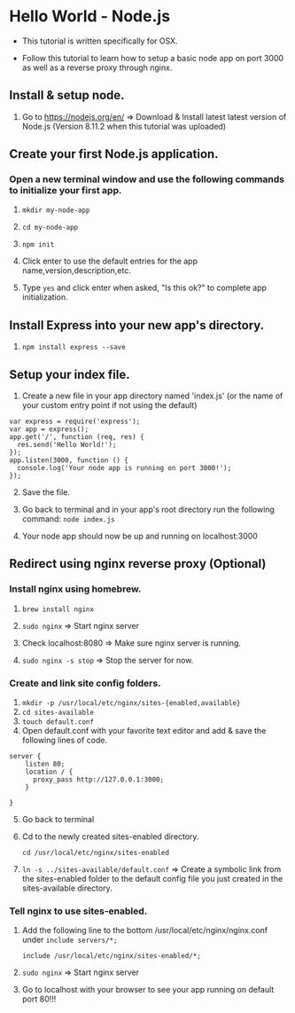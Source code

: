 # Hello World - Node.js

* This tutorial is written specifically for OSX.

* Follow this tutorial to learn how to setup a basic node app on port 3000 as well as a reverse proxy through nginx.

## Install & setup node.

1. Go to https://nodejs.org/en/ ⇒ Download & Install latest latest version of Node.js (Version 8.11.2 when this tutorial was uploaded)

## Create your first Node.js application.

### Open a new terminal window and use the following commands to initialize your first app.

1. `mkdir my-node-app`

2. `cd my-node-app`

3. `npm init`

4. Click enter to use the default entries for the app name,version,description,etc.

5. Type `yes` and click enter when asked, "Is this ok?" to complete app initialization.


## Install Express into your new app's directory.

1. `npm install express --save`


## Setup your index file.

1. Create a new file in your app directory named 'index.js' (or the name of your custom entry point if not using the default)
```
var express = require('express');
var app = express();
app.get('/', function (req, res) {
  res.send('Hello World!');
});
app.listen(3000, function () {
  console.log('Your node app is running on port 3000!');
});
```
2. Save the file.

3. Go back to terminal and in your app's root directory run the following command: `node index.js`

4. Your node app should now be up and running on localhost:3000


## Redirect using nginx reverse proxy (Optional)

### Install nginx using homebrew.

1. `brew install nginx`

2. `sudo nginx` ⇒ Start nginx server

3. Check localhost:8080 ⇒ Make sure nginx server is running.

5. `sudo nginx -s stop` ⇒ Stop the server for now.


### Create and link site config folders.
1. `mkdir -p /usr/local/etc/nginx/sites-{enabled,available}`
2. `cd sites-available`
3. `touch default.conf`
4. Open default.conf with your favorite text editor and add & save the following lines of code.
```
server {
    listen 80;
    location / {
      proxy_pass http://127.0.0.1:3000;
    }

}

```

5. Go back to terminal

6. Cd to the newly created sites-enabled directory. 

   `cd /usr/local/etc/nginx/sites-enabled`

7. `ln -s ../sites-available/default.conf` => Create a symbolic link from the sites-enabled folder to the default config file you just created in the sites-available directory.



### Tell nginx to use sites-enabled.

1. Add the following line to the bottom /usr/local/etc/nginx/nginx.conf under `include servers/*;`

   `include /usr/local/etc/nginx/sites-enabled/*;`

2. `sudo nginx` ⇒ Start nginx server

3. Go to localhost with your browser to see your app running on default port 80!!!

